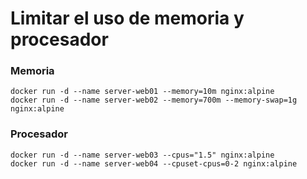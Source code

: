 # Limitar el uso de memoria y procesador

### Memoria
```
docker run -d --name server-web01 --memory=10m nginx:alpine
docker run -d --name server-web02 --memory=700m --memory-swap=1g nginx:alpine
```

### Procesador
```
docker run -d --name server-web03 --cpus="1.5" nginx:alpine
docker run -d --name server-web04 --cpuset-cpus=0-2 nginx:alpine
```